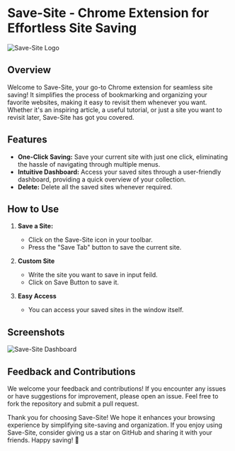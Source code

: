 # Save-Site - Chrome Extension for Effortless Site Saving

![Save-Site Logo]([https://example.com/saveit-logo.png](https://d29fhpw069ctt2.cloudfront.net/icon/image/72393/preview.svg))

## Overview

Welcome to Save-Site, your go-to Chrome extension for seamless site saving! It simplifies the process of bookmarking and organizing your favorite websites, making it easy to revisit them whenever you want. Whether it's an inspiring article, a useful tutorial, or just a site you want to revisit later, Save-Site has got you covered.

## Features

- **One-Click Saving:** Save your current site with just one click, eliminating the hassle of navigating through multiple menus.
- **Intuitive Dashboard:** Access your saved sites through a user-friendly dashboard, providing a quick overview of your collection.
- **Delete:** Delete all the saved sites whenever required.
  
## How to Use

1. **Save a Site:**
   - Click on the Save-Site icon in your toolbar.
   - Press the "Save Tab" button to save the current site.

2. **Custom Site**
   - Write the site you want to save in input feild.
   - Click on Save Button to save it.

4. **Easy Access**
   - You can access your saved sites in the window itself.

## Screenshots

![Save-Site Dashboard](https://example.com/saveit-dashboard.png)

## Feedback and Contributions

We welcome your feedback and contributions! If you encounter any issues or have suggestions for improvement, please open an issue. Feel free to fork the repository and submit a pull request.

Thank you for choosing Save-Site! We hope it enhances your browsing experience by simplifying site-saving and organization. If you enjoy using Save-Site, consider giving us a star on GitHub and sharing it with your friends. Happy saving! 🚀
